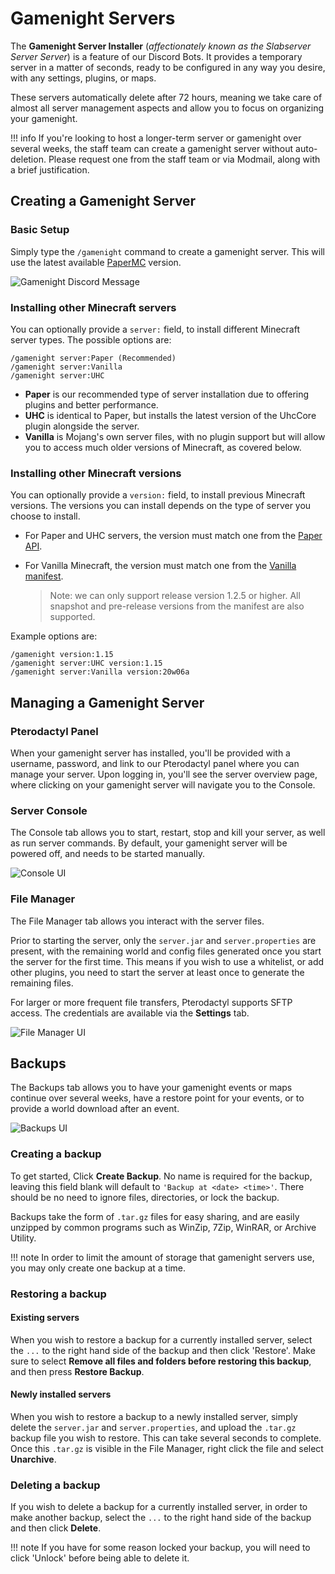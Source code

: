 # Gamenight Servers

The **Gamenight Server Installer** (_affectionately known as the Slabserver Server Server_) is a feature of our Discord Bots. It provides a temporary server in a matter of seconds, ready to be configured in any way you desire, with any settings, plugins, or maps.

These servers automatically delete after 72 hours, meaning we take care of almost all server management aspects and allow you to focus on organizing your gamenight.

!!! info
    If you're looking to host a longer-term server or gamenight over several weeks, the staff team can create a gamenight server without auto-deletion. Please request one from the staff team or via Modmail, along with a brief justification.

## Creating a Gamenight Server

### Basic Setup

Simply type the `/gamenight` command to create a gamenight server. This will use the latest available [PaperMC](https://papermc.io/) version.

![Gamenight Discord Message](../../assets/images/gamenight/sethwing.png)

### Installing other Minecraft servers

You can optionally provide a `server:` field, to install different Minecraft server types. The possible options are:

```console
/gamenight server:Paper (Recommended) 
/gamenight server:Vanilla
/gamenight server:UHC
```

- **Paper** is our recommended type of server installation due to offering plugins and better performance.
- **UHC** is identical to Paper, but installs the latest version of the UhcCore plugin alongside the server.
- **Vanilla** is Mojang's own server files, with no plugin support but will allow you to access much older versions of Minecraft, as covered below.

### Installing other Minecraft versions

You can optionally provide a `version:` field, to install previous Minecraft versions. The versions you can install depends on the type of server you choose to install. 

- For Paper and UHC servers, the version must match one from the [Paper API](https://papermc.io/api/v2/projects/paper).

- For Vanilla Minecraft, the version must match one from the [Vanilla manifest](https://launchermeta.mojang.com/mc/game/version_manifest.json).
    
    >Note: we can only support release version 1.2.5 or higher. All snapshot and pre-release versions from the manifest are also supported.

Example options are:
```console
/gamenight version:1.15
/gamenight server:UHC version:1.15
/gamenight server:Vanilla version:20w06a
```

## Managing a Gamenight Server

### Pterodactyl Panel

When your gamenight server has installed, you'll be provided with a username, password, and link to our Pterodactyl panel where you can manage your server. Upon logging in, you'll see the server overview page, where clicking on your gamenight server will navigate you to the Console.

### Server Console

The Console tab allows you to start, restart, stop and kill your server, as well as run server commands. By default, your gamenight server will be powered off, and needs to be started manually.

![Console UI](../../assets/images/gamenight/console.png)

### File Manager

The File Manager tab allows you interact with the server files.

Prior to starting the server, only the `server.jar` and `server.properties` are present, with the remaining world and config files generated once you start the server for the first time. This means if you wish to use a whitelist, or add other plugins, you need to start the server at least once to generate the remaining files.

For larger or more frequent file transfers, Pterodactyl supports SFTP access. The credentials are available via the **Settings** tab.

![File Manager UI](../../assets/images/gamenight/filemanager.png)

## Backups

The Backups tab allows you to have your gamenight events or maps continue over several weeks, have a restore point for your events, or to provide a world download after an event.

![Backups UI](../../assets/images/gamenight/backups.png)

### Creating a backup

To get started, Click **Create Backup**. No name is required for the backup, leaving this field blank will default to `'Backup at <date> <time>'`. There should be no need to ignore files, directories, or lock the backup.

Backups take the form of `.tar.gz` files for easy sharing, and are easily unzipped by common programs such as WinZip, 7Zip, WinRAR, or Archive Utility. 

!!! note
    In order to limit the amount of storage that gamenight servers use, you may only create one backup at a time.

### Restoring a backup

#### Existing servers

When you wish to restore a backup for a currently installed server, select the `...` to the right hand side of the backup and then click 'Restore'. Make sure to select **Remove all files and folders before restoring this backup**, and then press **Restore Backup**.

#### Newly installed servers

When you wish to restore a backup to a newly installed server, simply delete the `server.jar` and `server.properties`, and upload the `.tar.gz` backup file you wish to restore. This can take several seconds to complete. Once this `.tar.gz` is visible in the File Manager, right click the file and select **Unarchive**.

### Deleting a backup

If you wish to delete a backup for a currently installed server, in order to make another backup, select the `...` to the right hand side of the backup and then click **Delete**.

!!! note
    If you have for some reason locked your backup, you will need to click 'Unlock' before being able to delete it.